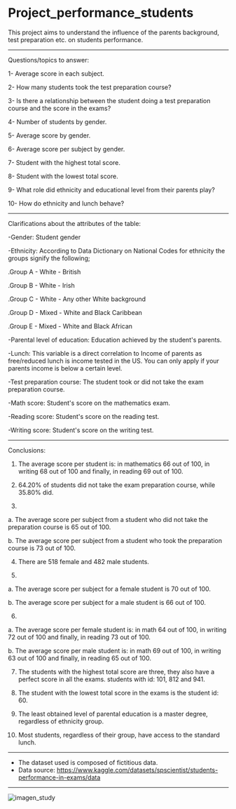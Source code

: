 # Project_performance_students

This project aims to understand the influence of the parents background, test preparation etc. on students performance.

--------------------------------------------------------------------------------------------------

Questions/topics to answer:

1-	Average score in each subject. 

2-	How many students took the test preparation course? 

3-	Is there a relationship between the student doing a test preparation course and the score in the exams?

4-	Number of students by gender.

5-	Average score by gender.

6-	Average score per subject by gender. 

7-	Student with the highest total score.

8-	Student with the lowest total score.

9-	What role did ethnicity and educational level from their parents play?

10-	How do ethnicity and lunch behave?

--------------------------------------------------------------------------------------------------

Clarifications about the attributes of the table:

-Gender: Student gender

-Ethnicity: According to Data Dictionary on National Codes for ethnicity the groups signify the following;

.Group A - White - British

.Group B - White - Irish

.Group C - White - Any other White background

.Group D - Mixed - White and Black Caribbean

.Group E - Mixed - White and Black African

-Parental level of education: Education achieved by the student's parents.

-Lunch: This variable is a direct correlation to Income of parents as free/reduced lunch is income tested in the US. You can only apply if your parents income is below a certain level.

-Test preparation course: The student took or did not take the exam preparation course.

-Math score: Student's score on the mathematics exam.

-Reading score: Student's score on the reading test.

-Writing score: Student's score on the writing test.

--------------------------------------------------------------------------------------------------

Conclusions:
1)	The average score per student is: in mathematics 66 out of 100, in writing 68 out of 100 and finally, in reading 69 out of 100.

2)	64.20% of students did not take the exam preparation course, while 35.80% did.

3)	

a.	The average score per subject from a student who did not take the preparation course is 65 out of 100.

b.	The average score per subject from a student who took the preparation course is 73 out of 100.

4)	There are 518 female and 482 male students.

5)	

a.	The average score per subject for a female student is 70 out of 100.

b.	The average score per subject for a male student is 66 out of 100.

6)	

a.	The average score per female student is: in math 64 out of 100, in writing 72 out of 100 and finally, in reading 73 out of 100.

b.	The average score per male student is: in math 69 out of 100, in writing 63 out of 100 and finally, in reading 65 out of 100.

7)	The students with the highest total score are three, they also have a perfect score in all the exams. students with id: 101, 812 and 941.

8)	The student with the lowest total score in the exams is the student id: 60.

9)	The least obtained level of parental education is a master degree, regardless of ethnicity group.

10)	Most students, regardless of their group, have access to the standard lunch.

--------------------------------------------------------------------------------------------------

* The dataset used is composed of fictitious data.
* Data source: https://www.kaggle.com/datasets/spscientist/students-performance-in-exams/data 

--------------------------------------------------------------------------------------------------

![imagen_study](https://github.com/ignacio-caprara/Project_performance_students/assets/169360596/4edff078-8686-4876-b883-8a9fe29f374f)

